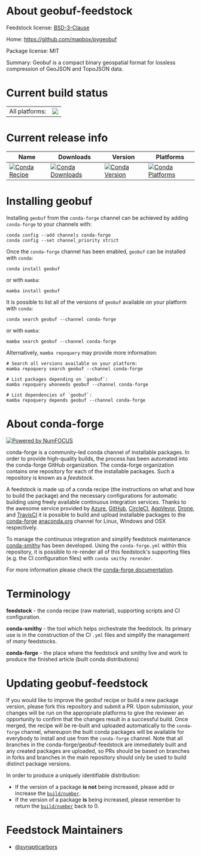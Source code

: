 About geobuf-feedstock
======================

Feedstock license: [BSD-3-Clause](https://github.com/conda-forge/geobuf-feedstock/blob/main/LICENSE.txt)

Home: https://github.com/mapbox/pygeobuf

Package license: MIT

Summary: Geobuf is a compact binary geospatial format for lossless compression of GeoJSON and TopoJSON data.

Current build status
====================


<table><tr><td>All platforms:</td>
    <td>
      <a href="https://dev.azure.com/conda-forge/feedstock-builds/_build/latest?definitionId=10602&branchName=main">
        <img src="https://dev.azure.com/conda-forge/feedstock-builds/_apis/build/status/geobuf-feedstock?branchName=main">
      </a>
    </td>
  </tr>
</table>

Current release info
====================

| Name | Downloads | Version | Platforms |
| --- | --- | --- | --- |
| [![Conda Recipe](https://img.shields.io/badge/recipe-geobuf-green.svg)](https://anaconda.org/conda-forge/geobuf) | [![Conda Downloads](https://img.shields.io/conda/dn/conda-forge/geobuf.svg)](https://anaconda.org/conda-forge/geobuf) | [![Conda Version](https://img.shields.io/conda/vn/conda-forge/geobuf.svg)](https://anaconda.org/conda-forge/geobuf) | [![Conda Platforms](https://img.shields.io/conda/pn/conda-forge/geobuf.svg)](https://anaconda.org/conda-forge/geobuf) |

Installing geobuf
=================

Installing `geobuf` from the `conda-forge` channel can be achieved by adding `conda-forge` to your channels with:

```
conda config --add channels conda-forge
conda config --set channel_priority strict
```

Once the `conda-forge` channel has been enabled, `geobuf` can be installed with `conda`:

```
conda install geobuf
```

or with `mamba`:

```
mamba install geobuf
```

It is possible to list all of the versions of `geobuf` available on your platform with `conda`:

```
conda search geobuf --channel conda-forge
```

or with `mamba`:

```
mamba search geobuf --channel conda-forge
```

Alternatively, `mamba repoquery` may provide more information:

```
# Search all versions available on your platform:
mamba repoquery search geobuf --channel conda-forge

# List packages depending on `geobuf`:
mamba repoquery whoneeds geobuf --channel conda-forge

# List dependencies of `geobuf`:
mamba repoquery depends geobuf --channel conda-forge
```


About conda-forge
=================

[![Powered by
NumFOCUS](https://img.shields.io/badge/powered%20by-NumFOCUS-orange.svg?style=flat&colorA=E1523D&colorB=007D8A)](https://numfocus.org)

conda-forge is a community-led conda channel of installable packages.
In order to provide high-quality builds, the process has been automated into the
conda-forge GitHub organization. The conda-forge organization contains one repository
for each of the installable packages. Such a repository is known as a *feedstock*.

A feedstock is made up of a conda recipe (the instructions on what and how to build
the package) and the necessary configurations for automatic building using freely
available continuous integration services. Thanks to the awesome service provided by
[Azure](https://azure.microsoft.com/en-us/services/devops/), [GitHub](https://github.com/),
[CircleCI](https://circleci.com/), [AppVeyor](https://www.appveyor.com/),
[Drone](https://cloud.drone.io/welcome), and [TravisCI](https://travis-ci.com/)
it is possible to build and upload installable packages to the
[conda-forge](https://anaconda.org/conda-forge) [anaconda.org](https://anaconda.org/)
channel for Linux, Windows and OSX respectively.

To manage the continuous integration and simplify feedstock maintenance
[conda-smithy](https://github.com/conda-forge/conda-smithy) has been developed.
Using the ``conda-forge.yml`` within this repository, it is possible to re-render all of
this feedstock's supporting files (e.g. the CI configuration files) with ``conda smithy rerender``.

For more information please check the [conda-forge documentation](https://conda-forge.org/docs/).

Terminology
===========

**feedstock** - the conda recipe (raw material), supporting scripts and CI configuration.

**conda-smithy** - the tool which helps orchestrate the feedstock.
                   Its primary use is in the construction of the CI ``.yml`` files
                   and simplify the management of *many* feedstocks.

**conda-forge** - the place where the feedstock and smithy live and work to
                  produce the finished article (built conda distributions)


Updating geobuf-feedstock
=========================

If you would like to improve the geobuf recipe or build a new
package version, please fork this repository and submit a PR. Upon submission,
your changes will be run on the appropriate platforms to give the reviewer an
opportunity to confirm that the changes result in a successful build. Once
merged, the recipe will be re-built and uploaded automatically to the
`conda-forge` channel, whereupon the built conda packages will be available for
everybody to install and use from the `conda-forge` channel.
Note that all branches in the conda-forge/geobuf-feedstock are
immediately built and any created packages are uploaded, so PRs should be based
on branches in forks and branches in the main repository should only be used to
build distinct package versions.

In order to produce a uniquely identifiable distribution:
 * If the version of a package **is not** being increased, please add or increase
   the [``build/number``](https://docs.conda.io/projects/conda-build/en/latest/resources/define-metadata.html#build-number-and-string).
 * If the version of a package **is** being increased, please remember to return
   the [``build/number``](https://docs.conda.io/projects/conda-build/en/latest/resources/define-metadata.html#build-number-and-string)
   back to 0.

Feedstock Maintainers
=====================

* [@synapticarbors](https://github.com/synapticarbors/)

